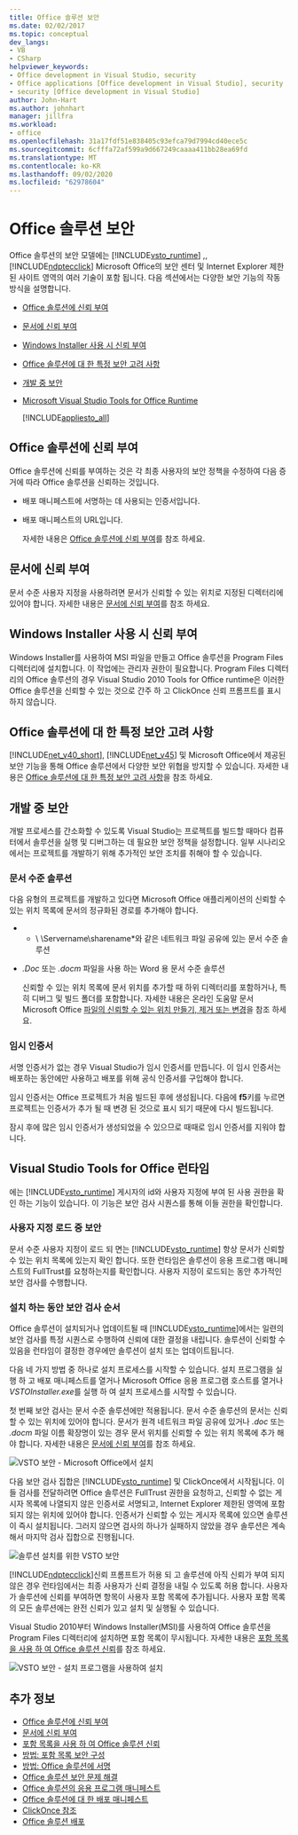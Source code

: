 ```yaml
---
title: Office 솔루션 보안
ms.date: 02/02/2017
ms.topic: conceptual
dev_langs:
- VB
- CSharp
helpviewer_keywords:
- Office development in Visual Studio, security
- Office applications [Office development in Visual Studio], security
- security [Office development in Visual Studio]
author: John-Hart
ms.author: johnhart
manager: jillfra
ms.workload:
- office
ms.openlocfilehash: 31a17fdf51e838405c93efca79d7994cd40ece5c
ms.sourcegitcommit: 6cfffa72af599a9d667249caaaa411bb28ea69fd
ms.translationtype: MT
ms.contentlocale: ko-KR
ms.lasthandoff: 09/02/2020
ms.locfileid: "62978604"
---
```

# <a name="secure-office-solutions"></a>Office 솔루션 보안
  Office 솔루션의 보안 모델에는 [!INCLUDE[vsto_runtime](../vsto/includes/vsto-runtime-md.md)] ,, [!INCLUDE[ndptecclick](../vsto/includes/ndptecclick-md.md)] Microsoft Office의 보안 센터 및 Internet Explorer 제한 된 사이트 영역의 여러 기술이 포함 됩니다. 다음 섹션에서는 다양한 보안 기능의 작동 방식을 설명합니다.

- [Office 솔루션에 신뢰 부여](#GrantingTrustToSolutions)

- [문서에 신뢰 부여](#GrantingTrustToDocuments)

- [Windows Installer 사용 시 신뢰 부여](#GrantingTrustWindowsInstaller)

- [Office 솔루션에 대 한 특정 보안 고려 사항](#Security)

- [개발 중 보안](#SecurityDuringDeployment)

- [Microsoft Visual Studio Tools for Office Runtime](#VisualStudioToolsForOfficeRuntime)

  [!INCLUDE[appliesto_all](../vsto/includes/appliesto-all-md.md)]

## <a name="grant-trust-to-office-solutions"></a><a name="GrantingTrustToSolutions"></a> Office 솔루션에 신뢰 부여
 Office 솔루션에 신뢰를 부여하는 것은 각 최종 사용자의 보안 정책을 수정하여 다음 증거에 따라 Office 솔루션을 신뢰하는 것입니다.

- 배포 매니페스트에 서명하는 데 사용되는 인증서입니다.

- 배포 매니페스트의 URL입니다.

  자세한 내용은 [Office 솔루션에 신뢰 부여](../vsto/granting-trust-to-office-solutions.md)를 참조 하세요.

## <a name="grant-trust-to-documents"></a><a name="GrantingTrustToDocuments"></a> 문서에 신뢰 부여
 문서 수준 사용자 지정을 사용하려면 문서가 신뢰할 수 있는 위치로 지정된 디렉터리에 있어야 합니다. 자세한 내용은 [문서에 신뢰 부여](../vsto/granting-trust-to-documents.md)를 참조 하세요.

## <a name="grant-trust-when-using-windows-installer"></a><a name="GrantingTrustWindowsInstaller"></a> Windows Installer 사용 시 신뢰 부여
 Windows Installer를 사용하여 MSI 파일을 만들고 Office 솔루션을 Program Files 디렉터리에 설치합니다. 이 작업에는 관리자 권한이 필요합니다. Program Files 디렉터리의 Office 솔루션의 경우 Visual Studio 2010 Tools for Office runtime은 이러한 Office 솔루션을 신뢰할 수 있는 것으로 간주 하 고 ClickOnce 신뢰 프롬프트를 표시 하지 않습니다.

## <a name="specific-security-considerations-for-office-solutions"></a><a name="Security"></a> Office 솔루션에 대 한 특정 보안 고려 사항
 [!INCLUDE[net_v40_short](../sharepoint/includes/net-v40-short-md.md)], [!INCLUDE[net_v45](../vsto/includes/net-v45-md.md)] 및 Microsoft Office에서 제공된 보안 기능을 통해 Office 솔루션에서 다양한 보안 위협을 방지할 수 있습니다. 자세한 내용은 [Office 솔루션에 대 한 특정 보안 고려 사항](../vsto/specific-security-considerations-for-office-solutions.md)을 참조 하세요.

## <a name="security-during-development"></a><a name="SecurityDuringDeployment"></a> 개발 중 보안
 개발 프로세스를 간소화할 수 있도록 Visual Studio는 프로젝트를 빌드할 때마다 컴퓨터에서 솔루션을 실행 및 디버그하는 데 필요한 보안 정책을 설정합니다. 일부 시나리오에서는 프로젝트를 개발하기 위해 추가적인 보안 조치를 취해야 할 수 있습니다.

### <a name="document-level-solutions"></a>문서 수준 솔루션
 다음 유형의 프로젝트를 개발하고 있다면 Microsoft Office 애플리케이션의 신뢰할 수 있는 위치 목록에 문서의 정규화된 경로를 추가해야 합니다.

- * \\ \Servername\sharename*와 같은 네트워크 파일 공유에 있는 문서 수준 솔루션

- *.Doc* 또는 *.docm* 파일을 사용 하는 Word 용 문서 수준 솔루션

  신뢰할 수 있는 위치 목록에 문서 위치를 추가할 때 하위 디렉터리를 포함하거나, 특히 디버그 및 빌드 폴더를 포함합니다. 자세한 내용은 온라인 도움말 문서 Microsoft Office [파일의 신뢰할 수 있는 위치 만들기, 제거 또는 변경](https://support.office.com/article/Create-remove-or-change-a-trusted-location-for-your-files-f5151879-25ea-4998-80a5-4208b3540a62)을 참조 하세요.

### <a name="temporary-certificates"></a>임시 인증서
 서명 인증서가 없는 경우 Visual Studio가 임시 인증서를 만듭니다. 이 임시 인증서는 배포하는 동안에만 사용하고 배포를 위해 공식 인증서를 구입해야 합니다.

 임시 인증서는 Office 프로젝트가 처음 빌드된 후에 생성됩니다. 다음에 **f5**키를 누르면 프로젝트는 인증서가 추가 될 때 변경 된 것으로 표시 되기 때문에 다시 빌드됩니다.

 잠시 후에 많은 임시 인증서가 생성되었을 수 있으므로 때때로 임시 인증서를 지워야 합니다.

## <a name="visual-studio-tools-for-office-runtime"></a><a name="VisualStudioToolsForOfficeRuntime"></a> Visual Studio Tools for Office 런타임
 에는 [!INCLUDE[vsto_runtime](../vsto/includes/vsto-runtime-md.md)] 게시자의 id와 사용자 지정에 부여 된 사용 권한을 확인 하는 기능이 있습니다. 이 기능은 보안 검사 시퀀스를 통해 이들 권한을 확인합니다.

### <a name="security-during-customization-loading"></a>사용자 지정 로드 중 보안
 문서 수준 사용자 지정이 로드 되 면는 [!INCLUDE[vsto_runtime](../vsto/includes/vsto-runtime-md.md)] 항상 문서가 신뢰할 수 있는 위치 목록에 있는지 확인 합니다. 또한 런타임은 솔루션이 응용 프로그램 매니페스트의 FullTrust를 요청하는지를 확인합니다. 사용자 지정이 로드되는 동안 추가적인 보안 검사를 수행합니다.

### <a name="sequence-of-security-checks-during-installation"></a>설치 하는 동안 보안 검사 순서
 Office 솔루션이 설치되거나 업데이트될 때 [!INCLUDE[vsto_runtime](../vsto/includes/vsto-runtime-md.md)]에서는 일련의 보안 검사를 특정 시퀀스로 수행하여 신뢰에 대한 결정을 내립니다. 솔루션이 신뢰할 수 있음을 런타임이 결정한 경우에만 솔루션이 설치 또는 업데이트됩니다.

 다음 네 가지 방법 중 하나로 설치 프로세스를 시작할 수 있습니다. 설치 프로그램을 실행 하 고 배포 매니페스트를 열거나 Microsoft Office 응용 프로그램 호스트를 열거나 *VSTOInstaller.exe*를 실행 하 여 설치 프로세스를 시작할 수 있습니다.

 첫 번째 보안 검사는 문서 수준 솔루션에만 적용됩니다. 문서 수준 솔루션의 문서는 신뢰할 수 있는 위치에 있어야 합니다. 문서가 원격 네트워크 파일 공유에 있거나 *.doc* 또는 *.docm* 파일 이름 확장명이 있는 경우 문서 위치를 신뢰할 수 있는 위치 목록에 추가 해야 합니다. 자세한 내용은 [문서에 신뢰 부여](../vsto/granting-trust-to-documents.md)를 참조 하세요.

 ![VSTO 보안 - Microsoft Office에서 설치](../vsto/media/host-install.png "VSTO 보안 - Microsoft Office에서 설치")

 다음 보안 검사 집합은 [!INCLUDE[vsto_runtime](../vsto/includes/vsto-runtime-md.md)] 및 ClickOnce에서 시작됩니다. 이들 검사를 전달하려면 Office 솔루션은 FullTrust 권한을 요청하고, 신뢰할 수 없는 게시자 목록에 나열되지 않은 인증서로 서명되고, Internet Explorer 제한된 영역에 포함되지 않는 위치에 있어야 합니다. 인증서가 신뢰할 수 있는 게시자 목록에 있으면 솔루션이 즉시 설치됩니다. 그러지 않으면 검사의 하나가 실패하지 않았을 경우 솔루션은 계속해서 마지막 검사 집합으로 진행됩니다.

 ![솔루션 설치를 위한 VSTO 보안](../vsto/media/installing.png "솔루션 설치를 위한 VSTO 보안")

 [!INCLUDE[ndptecclick](../vsto/includes/ndptecclick-md.md)]신뢰 프롬프트가 허용 되 고 솔루션에 아직 신뢰가 부여 되지 않은 경우 런타임에서는 최종 사용자가 신뢰 결정을 내릴 수 있도록 허용 합니다. 사용자가 솔루션에 신뢰를 부여하면 항목이 사용자 포함 목록에 추가됩니다. 사용자 포함 목록의 모든 솔루션에는 완전 신뢰가 있고 설치 및 실행될 수 있습니다.

 Visual Studio 2010부터 Windows Installer(MSI)를 사용하여 Office 솔루션을 Program Files 디렉터리에 설치하면 포함 목록이 무시됩니다. 자세한 내용은 [포함 목록을 사용 하 여 Office 솔루션 신뢰](../vsto/trusting-office-solutions-by-using-inclusion-lists.md)를 참조 하세요.

 ![VSTO 보안 - 설치 프로그램을 사용하여 설치](../vsto/media/setup-vstoinstaller.png "VSTO 보안 - 설치 프로그램을 사용하여 설치")

## <a name="see-also"></a>추가 정보

- [Office 솔루션에 신뢰 부여](../vsto/granting-trust-to-office-solutions.md)
- [문서에 신뢰 부여](../vsto/granting-trust-to-documents.md)
- [포함 목록을 사용 하 여 Office 솔루션 신뢰](../vsto/trusting-office-solutions-by-using-inclusion-lists.md)
- [방법: 포함 목록 보안 구성](../vsto/how-to-configure-inclusion-list-security.md)
- [방법: Office 솔루션에 서명](../vsto/how-to-sign-office-solutions.md)
- [Office 솔루션 보안 문제 해결](../vsto/troubleshooting-office-solution-security.md)
- [Office 솔루션의 응용 프로그램 매니페스트](../vsto/application-manifests-for-office-solutions.md)
- [Office 솔루션에 대 한 배포 매니페스트](../vsto/deployment-manifests-for-office-solutions.md)
- [ClickOnce 참조](../deployment/clickonce-reference.md)
- [Office 솔루션 배포](../vsto/deploying-an-office-solution.md)
